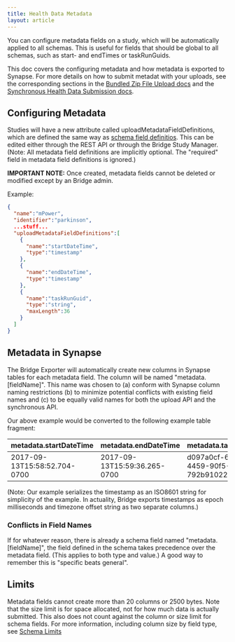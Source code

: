```yaml
---
title: Health Data Metadata
layout: article
---
```


<div id="toc"></div>

You can configure metadata fields on a study, which will be automatically applied to all schemas. This is useful for fields that should be global to all schemas, such as start- and endTimes or taskRunGuids.

This doc covers the configuring metadata and how metadata is exported to Synapse. For more details on how to submit metadat with your uploads, see the corresponding sections in the [Bundled Zip File Upload docs](bundled_zip_file_uploads.html#submitting-metadata) and the [Synchronous Health Data Submission docs](synchronous_health_data_submission.html#submitting-health-data).

## Configuring Metadata

Studies will have a new attribute called uploadMetadataFieldDefinitions, which are defined the same way as [schema field definitios](schemas.html#field-definitions). This can be edited either through the REST API or through the Bridge Study Manager. (Note: All metadata field definitions are implicitly optional. The "required" field in metadata field definitions is ignored.)

**IMPORTANT NOTE:** Once created, metadata fields cannot be deleted or modified except by an Bridge admin.

Example:

```json
{
  "name":"mPower",
  "identifier":"parkinson",
  ...stuff...
  "uploadMetadataFieldDefinitions":[
    {
      "name":"startDateTime",
      "type":"timestamp"
    },
    {
      "name":"endDateTime",
      "type":"timestamp"
    },
    {
      "name":"taskRunGuid",
      "type":"string",
      "maxLength":36
    }
  ]
}
```

## Metadata in Synapse

The Bridge Exporter will automatically create new columns in Synapse tables for each metadata field. The column will be named "metadata.[fieldName]". This name was chosen to (a) conform with Synapse column naming restrictions (b) to minimize potential conflicts with existing field names and (c) to be equally valid names for both the upload API and the synchronous API.

Our above example would be converted to the following example table fragment:

|metadata.startDateTime|metadata.endDateTime|metadata.taskRunGuid|
|---|---|---|
|2017-09-13T15:58:52.704-0700|2017-09-13T15:59:36.265-0700|d097a0cf-689d-4459-90f5-792b910229da|

(Note: Our example serializes the timestamp as an ISO8601 string for simplicity of the example. In actuality, Bridge exports timestamps as epoch milliseconds and timezone offset string as two separate columns.)

### Conflicts in Field Names

If for whatever reason, there is already a schema field named "metadata.[fieldName]", the field defined in the schema takes precedence over the metadata field. (This applies to both type and value.) A good way to remember this is "specific beats general".

## Limits

Metadata fields cannot create more than 20 columns or 2500 bytes. Note that the size limit is for space allocated, not for how much data is actually submitted. This also does not count against the column or size limit for schema fields. For more information, including column size by field type, see [Schema Limits](schemas.html#limits)
